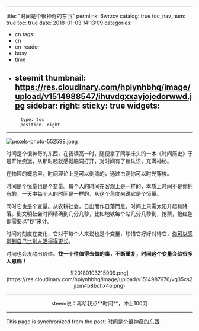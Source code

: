 
---
title: "时间是个很神奇的东西"
permlink: 6wrzcv
catalog: true
toc_nav_num: true
toc: true
date: 2018-01-03 14:13:09
categories:
- cn
tags:
- cn
- cn-reader
- busy
- time
- steemit
thumbnail: https://res.cloudinary.com/hpiynhbhq/image/upload/v1514988547/ihuvdgxxayjojedorwwd.jpg
sidebar:
    right:
        sticky: true
widgets:
    -
        type: toc
        position: right
---


![pexels-photo-552598.jpeg](https://res.cloudinary.com/hpiynhbhq/image/upload/v1514988547/ihuvdgxxayjojedorwwd.jpg)

时间是个很神奇的东西，在我读高一时，随便拿了同学床头的一本《时间简史》于是开始痴迷，从那时起就感觉脑洞打开，对时间有了新认识，充满神秘。

在物理的概念里，时间理论上是可以倒流的，通过虫洞你可以时光穿梭。
 
时间是个恒量也是个变量。每个人的时间在客观上是一样的，本质上时间不是你拥有的，一天中每个人的时间是一样的，从这个角度来说它是个恒量。
 
同时它也是个变量。从农耕社会，日出而作日落而息，时间上只需太阳升起和降落。到文明社会时间精确到几分几秒，比如地铁每个站几分几秒到，抢票，抢红包都需要以“秒”来计。

时间的刻度在变化，它对于每个人来说也是个变量，珍惜它好好对待它，[你可以感觉到自己比别人活得得更长](https://steemit.com/cn/@yellowbird/28thhe)。
 
时间也会发酵出价值。**找一个件值得去做的事，不断重复，时间这个变量会给很多人恩赐！**

<center>![20180103215909.png](https://res.cloudinary.com/hpiynhbhq/image/upload/v1514987976/vg35cs2jixm4b8bqhx4o.png)</center>

---

<center>steem说：再给我点**时间**，冲上100刀</center>



- - -

This page is synchronized from the post: [时间是个很神奇的东西](https://steemit.com/@yellowbird/6wrzcv)
